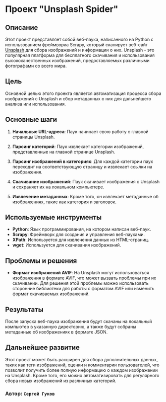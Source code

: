 # Проект "Unsplash Spider"

## Описание

Этот проект представляет собой веб-паука, написанного на Python с использованием фреймворка Scrapy, который сканирует веб-сайт [Unsplash](https://unsplash.com) для сбора изображений и информации о них. Unsplash - это популярная платформа для бесплатного скачивания и использования высококачественных изображений, предоставляемых различными фотографами со всего мира.

## Цель

Основной целью этого проекта является автоматизация процесса сбора изображений с Unsplash и сбор метаданных о них для дальнейшего анализа или использования.

## Основные шаги

1. **Начальные URL-адреса**: Паук начинает свою работу с главной страницы Unsplash.

2. **Парсинг категорий**: Паук извлекает категории изображений, представленные на главной странице Unsplash.

3. **Парсинг изображений в категориях**: Для каждой категории паук переходит на соответствующую страницу и извлекает ссылки на изображения.

4. **Скачивание изображений**: Паук скачивает изображения с Unsplash и сохраняет их на локальном компьютере.

5. **Извлечение метаданных**: Кроме того, он извлекает метаданные об изображениях, такие как категория и заголовок.

## Используемые инструменты

- **Python**: Язык программирования, на котором написан веб-паук.
- **Scrapy**: Фреймворк для создания и управления веб-пауками.
- **XPath**: Используется для извлечения данных из HTML-страниц.
- **wget**: Используется для скачивания изображений.

## Проблемы и решения

- **Формат изображений AVIF**: На Unsplash могут использоваться изображения в формате AVIF, что может вызвать проблемы при их скачивании. Для решения этой проблемы можно использовать сторонние библиотеки для работы с форматом AVIF или изменить формат скачиваемых изображений.

## Результаты

После запуска веб-паука изображения будут скачаны на локальный компьютер в указанную директорию, а также будут собраны метаданные об изображениях в формате JSON.

## Дальнейшее развитие

Этот проект может быть расширен для сбора дополнительных данных, таких как теги изображений, оценки и комментарии пользователей, что позволит получить более полную информацию о каждом изображении на Unsplash. Кроме того, его можно автоматизировать для регулярного сбора новых изображений из различных категорий.

### Автор: `Сергей Гуков`